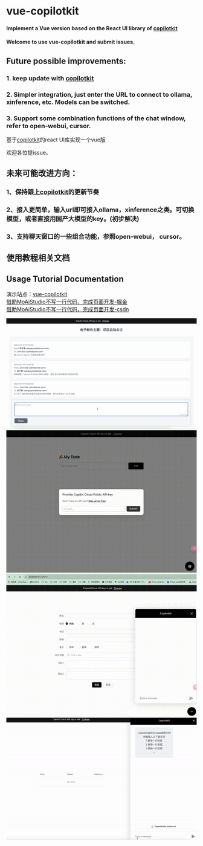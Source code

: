# vue-copilotkit
#### Implement a Vue version based on the React UI library of <a href="https://github.com/CopilotKit/CopilotKit" target="_blank">copilotkit</a>
#### Welcome to use vue-copilotkit and submit issues.
## Future possible improvements:
### 1. keep update with <a href="https://github.com/CopilotKit/CopilotKit" target="_blank">copilotkit</a>
### 2. Simpler integration, just enter the URL to connect to ollama, xinference, etc. Models can be switched.
### 3. Support some combination functions of the chat window, refer to open-webui, cursor.

基于<a href="https://github.com/CopilotKit/CopilotKit" target="_blank">copilotkit</a>的react UI库实现一个vue版

欢迎各位提issue。

## 未来可能改进方向：
### 1、保持跟上<a href="https://github.com/CopilotKit/CopilotKit" target="_blank">copilotkit</a>的更新节奏
### 2、接入更简单，输入url即可接入ollama，xinference之类。可切换模型，或者直接用国产大模型的key。(初步解决)
### 3、支持聊天窗口的一些组合功能，参照open-webui， cursor。

## 使用教程相关文档
## Usage Tutorial Documentation
演示站点：<a href="http://www.vue-copilotkit.fun" target="_blank">vue-copilotkit</a><br>
<a href="https://juejin.cn/post/7413682017298710562" target="_blank">借助MoAiStudio不写一行代码，完成页面开发-掘金</a><br>
<a href="https://blog.csdn.net/weixin_49477258/article/details/142205945" target="_blank">借助MoAiStudio不写一行代码，完成页面开发-csdn</a><br>

![Image](https://github.com/fe-51shebao/.github/raw/main/demo1-ok.gif)
![Image](https://github.com/fe-51shebao/.github/raw/main/demo3-ok.gif)
![Image](https://github.com/fe-51shebao/.github/raw/main/demo-form.gif)
![Image](https://github.com/fe-51shebao/.github/raw/main/demo4.gif)